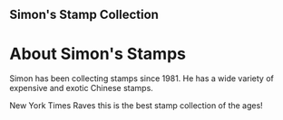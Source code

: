 Simon's Stamp Collection
---

# About Simon's Stamps

Simon has been collecting stamps since 1981. He has a wide variety of expensive and exotic Chinese stamps.

New York Times Raves this is the best stamp collection of the ages!	
